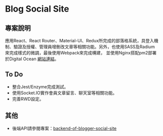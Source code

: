 # Blog Social Site

## 專案說明
應用React、React Router、Material-UI、Redux所完成的部落格系統，具登入機制、驗證及授權、管理員增刪改文章等相關功能。另外，也使用SASS及Radium來完成樣式的微調，最後使用Webpack來完成構建， 並使用Nginx搭配pm2部署於Digital Ocean [網站連結](www.alvinyen.me)。

## To Do
- 整合Jest/Enzyme完成測試。
- 使用Socket.IO實作會員文章留言、聊天室等相關功能。
- 完善RWD設定。

## 其他
- 後端API請參閱專案：[backend-of-blogger-social-site](https://github.com/alvinyen/backend-of-blogger-social-site)